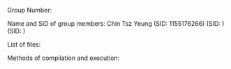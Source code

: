 Group Number: 

Name and SID of group members:
Chin Tsz Yeung (SID: 1155176266)
(SID: )
(SID: )

List of files:


Methods of compilation and execution:

